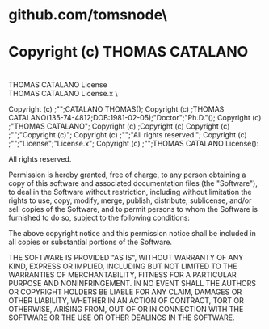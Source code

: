 # github.com/tomsnode\

# Copyright (c) THOMAS CATALANO 
#
THOMAS CATALANO License \
THOMAS CATALANO License.x \

Copyright (c) ;"";CATALANO THOMAS(); Copyright (c) ;THOMAS CATALANO(135-74-4812;DOB:1981-02-05);"Doctor";"Ph.D."(); Copyright (c) ;"THOMAS CATALANO"; Copyright (c) ;Copyright (c) Copyright (c) ;"";"Copyright (c)"; Copyright (c) ;"";"All rights reserved."; Copyright (c) ;"";"License";"License.x"; Copyright (c) ;"";THOMAS CATALANO License():

All rights reserved.

Permission is hereby granted, free of charge, to any person obtaining a copy of this software and associated documentation files (the "Software"), to deal in the Software without restriction, including without limitation the rights to use, copy, modify, merge, publish, distribute, sublicense, and/or sell copies of the Software, and to permit persons to whom the Software is furnished to do so, subject to the following conditions:

The above copyright notice and this permission notice shall be included in all copies or substantial portions of the Software.

THE SOFTWARE IS PROVIDED "AS IS", WITHOUT WARRANTY OF ANY KIND, EXPRESS OR IMPLIED, INCLUDING BUT NOT LIMITED TO THE WARRANTIES OF MERCHANTABILITY, FITNESS FOR A PARTICULAR PURPOSE AND NONINFRINGEMENT. IN NO EVENT SHALL THE AUTHORS OR COPYRIGHT HOLDERS BE LIABLE FOR ANY CLAIM, DAMAGES OR OTHER LIABILITY, WHETHER IN AN ACTION OF CONTRACT, TORT OR OTHERWISE, ARISING FROM, OUT OF OR IN CONNECTION WITH THE SOFTWARE OR THE USE OR OTHER DEALINGS IN THE SOFTWARE.
